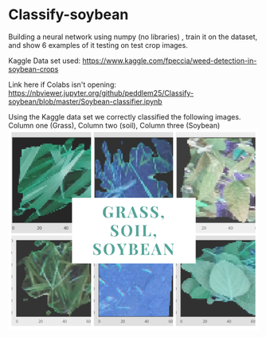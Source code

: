 # Classify-soybean
Building a neural network using numpy (no libraries) , train it on the dataset, and show 6 examples of it testing on test crop images. 

Kaggle Data set used: https://www.kaggle.com/fpeccia/weed-detection-in-soybean-crops

Link here if Colabs isn't opening: https://nbviewer.jupyter.org/github/peddlem25/Classify-soybean/blob/master/Soybean-classifier.ipynb 

Using the Kaggle data set we correctly classified the following images. Column one (Grass), Column two (soil), Column three (Soybean)
![image](https://github.com/peddlem25/Classify-soybean/blob/master/Grass%2C%20Soil%2C%20Soybean.png)


